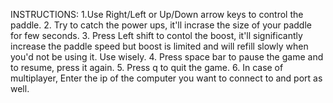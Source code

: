 INSTRUCTIONS:
1.Use Right/Left or Up/Down arrow keys to control the paddle.
2. Try to catch the power ups, it'll incrase the size of your paddle for few seconds. 
3. Press Left shift to contol the boost, it'll significantly increase the paddle speed but boost is limited and will refill slowly when 
	 you'd not be using it. Use wisely.
4. Press space bar to pause the game and to resume, press it again.
5. Press q to quit the game.
6. In case of multiplayer, Enter the ip of the computer you want to connect to and port as well.
        
